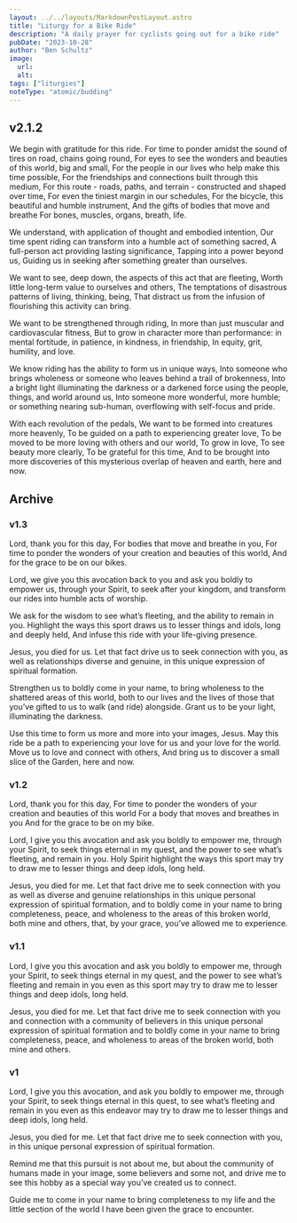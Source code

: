 ```yaml
---
layout: ../../layouts/MarkdownPostLayout.astro
title: "Liturgy for a Bike Ride"
description: "A daily prayer for cyclists going out for a bike ride"
pubDate: "2023-10-28"
author: "Ben Schultz"
image:
  url:
  alt:
tags: ["liturgies"]
noteType: "atomic/budding"
---
```


## v2.1.2

We begin with gratitude for this ride.
For time to ponder amidst the sound of tires on road, chains going round,
For eyes to see the wonders and beauties of this world, big and small,
For the people in our lives who help make this time possible,
For the friendships and connections built through this medium,
For this route - roads, paths, and terrain - constructed and shaped over time,
For even the tiniest margin in our schedules,
For the bicycle, this beautiful and humble instrument,
And the gifts of bodies that move and breathe
For bones, muscles, organs, breath, life.

We understand, with application of thought and embodied intention,
Our time spent riding can transform into a humble act of something sacred,
A full-person act providing lasting significance,
Tapping into a power beyond us,
Guiding us in seeking after something greater than ourselves.

We want to see, deep down, the aspects of this act that are fleeting,
Worth little long-term value to ourselves and others,
The temptations of disastrous patterns of living, thinking, being,
That distract us from the infusion of flourishing this activity can bring.

We want to be strengthened through riding,
In more than just muscular and cardiovascular fitness,
But to grow in character more than performance: in mental fortitude, in patience, in kindness, in friendship,
In equity, grit, humility, and love.

We know riding has the ability to form us in unique ways,
Into someone who brings wholeness or someone who leaves behind a trail of brokenness,
Into a bright light illuminating the darkness or a darkened force using the people, things, and world around us,
Into someone more wonderful, more humble; or something nearing sub-human, overflowing with self-focus and pride.

With each revolution of the pedals,
We want to be formed into creatures more heavenly,
To be guided on a path to experiencing greater love,
To be moved to be more loving with others and our world,
To grow in love,
To see beauty more clearly,
To be grateful for this time,
And to be brought into more discoveries of this mysterious overlap of heaven and earth, here and now.

## Archive

### v1.3

Lord, thank you for this day,
For bodies that move and breathe in you,
For time to ponder the wonders of your creation and beauties of this world,
And for the grace to be on our bikes.

Lord, we give you this avocation back to you
and ask you boldly to empower us, through your Spirit,
to seek after your kingdom,
and transform our rides into humble acts of worship.

We ask for the wisdom to see what’s fleeting,
and the ability to remain in you.
Highlight the ways this sport draws us to lesser things and idols, long and deeply held,
And infuse this ride with your life-giving presence.

Jesus, you died for us.
Let that fact drive us to seek connection with you,
as well as relationships diverse and genuine,
in this unique expression of spiritual formation.

Strengthen us to boldly come in your name,
to bring wholeness to the shattered areas of this world,
both to our lives and the lives of those that you’ve gifted to us to walk (and ride) alongside.
Grant us to be your light, illuminating the darkness.

Use this time to form us more and more into your images, Jesus.
May this ride be a path to experiencing your love for us and your love for the world.
Move us to love and connect with others,
And bring us to discover a small slice of the Garden, here and now.

### v1.2

Lord, thank you for this day,
For time to ponder the wonders of your creation and beauties of this world
For a body that moves and breathes in you
And for the grace to be on my bike.

Lord, I give you this avocation
and ask you boldly to empower me, through your Spirit,
to seek things eternal in my quest,
and the power to see what’s fleeting,
and remain in you.
Holy Spirit highlight the ways this sport may try to draw me to lesser things and deep idols, long held.

Jesus, you died for me.
Let that fact drive me to seek connection with you as well as diverse and genuine relationships in this unique personal expression of spiritual formation,
and to boldly come in your name to bring completeness, peace, and wholeness to the areas of this broken world, both mine and others, that, by your grace, you’ve allowed me to experience.

### v1.1

Lord, I give you this avocation
and ask you boldly to empower me, through your Spirit,
to seek things eternal in my quest,
and the power to see what’s fleeting
and remain in you
even as this sport may try to draw me to lesser things and deep idols, long held.

Jesus, you died for me.
Let that fact drive me to seek connection with you and connection with a community of believers in this unique personal expression of spiritual formation
and to boldly come in your name to bring completeness, peace, and wholeness to areas of the broken world, both mine and others.

### v1

Lord, I give you this avocation,
and ask you boldly to empower me, through your Spirit,
to seek things eternal in this quest,
to see what’s fleeting and remain in you
even as this endeavor may try to draw me to lesser things and deep idols, long held.

Jesus, you died for me.
Let that fact drive me to seek connection with you,
in this unique personal expression of spiritual formation.

Remind me that this pursuit is not about me,
but about the community of humans made in your image,
some believers and some not,
and drive me to see this hobby as a special way you’ve created us to connect.

Guide me to come in your name to bring completeness to my life and the little section of the world I have been given the grace to encounter.
